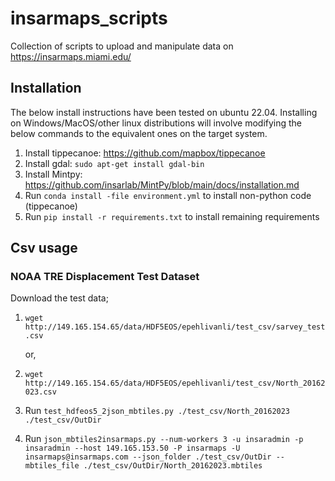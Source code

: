 # insarmaps_scripts

Collection of scripts to upload and manipulate data on https://insarmaps.miami.edu/

## Installation

The below install instructions have been tested on ubuntu 22.04. Installing on Windows/MacOS/other linux distributions will involve modifying the below commands to the equivalent ones on the target system.

1. Install tippecanoe: https://github.com/mapbox/tippecanoe
2. Install gdal: ```sudo apt-get install gdal-bin```
3. Install Mintpy: https://github.com/insarlab/MintPy/blob/main/docs/installation.md
4. Run `conda install -file environment.yml` to install non-python code (tippecanoe)
5. Run `pip install -r requirements.txt` to install remaining requirements

## Csv usage
### NOAA TRE Displacement Test Dataset

Download the test data;

1. `wget http://149.165.154.65/data/HDF5EOS/epehlivanli/test_csv/sarvey_test.csv`

   or,
3. `wget http://149.165.154.65/data/HDF5EOS/epehlivanli/test_csv/North_20162023.csv`
4. Run `test_hdfeos5_2json_mbtiles.py ./test_csv/North_20162023 ./test_csv/OutDir`
5. Run `json_mbtiles2insarmaps.py --num-workers 3 -u insaradmin -p insaradmin --host 149.165.153.50 -P insarmaps -U insarmaps@insarmaps.com --json_folder ./test_csv/OutDir --mbtiles_file ./test_csv/OutDir/North_20162023.mbtiles`
